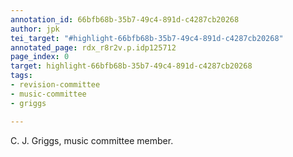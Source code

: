 ```yaml
---
annotation_id: 66bfb68b-35b7-49c4-891d-c4287cb20268
author: jpk
tei_target: "#highlight-66bfb68b-35b7-49c4-891d-c4287cb20268"
annotated_page: rdx_r8r2v.p.idp125712
page_index: 0
target: highlight-66bfb68b-35b7-49c4-891d-c4287cb20268
tags:
- revision-committee
- music-committee
- griggs

---
```

C. J. Griggs, music committee member.